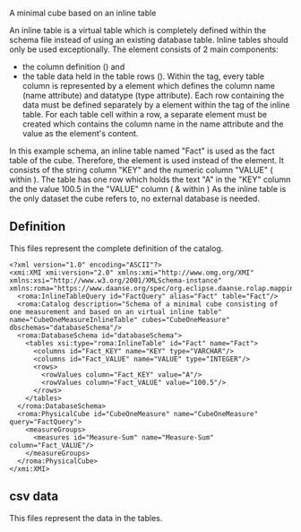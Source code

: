 A minimal cube based on an inline table

An inline table is a virtual table which is completely defined within the schema file instead of using an existing database table. Inline tables should only be used exceptionally.
The <InlineTable> element consists of 2 main components:
- the column definition (<ColumnDefs>) and
- the table data held in the table rows (<Rows>).
Within the <ColumnDefs> tag, every table column is represented by a <ColumnDef> element which defines the column name (name attribute) and  datatype (type attribute).
Each row containing the data must be defined separately by a <Row> element within the <Rows> tag of the inline table.
For each table cell within a row, a separate <Value> element must be created which contains the column name in the name attribute and the value as the element's content.

In this example schema, an inline table named "Fact" is used as the fact table of the cube. Therefore, the <InlineTable> element is used instead of the <Table> element.
It consists of the string column "KEY" and the numeric column "VALUE" (<ColumnDef> within <ColumnDefs>).
The table has one row which holds the text "A" in the "KEY" column and the value 100.5 in the "VALUE" column (<Row> & <Value> within <Rows>)
As the inline table is the only dataset the cube refers to, no external database is needed.



## Definition

This files represent the complete definition of the catalog.

```xmi
<?xml version="1.0" encoding="ASCII"?>
<xmi:XMI xmi:version="2.0" xmlns:xmi="http://www.omg.org/XMI" xmlns:xsi="http://www.w3.org/2001/XMLSchema-instance" xmlns:roma="https://www.daanse.org/spec/org.eclipse.daanse.rolap.mapping">
  <roma:InlineTableQuery id="FactQuery" alias="Fact" table="Fact"/>
  <roma:Catalog description="Schema of a minimal cube consisting of one measurement and based on an virtual inline table" name="CubeOneMeasureInlineTable" cubes="CubeOneMeasure" dbschemas="databaseSchema"/>
  <roma:DatabaseSchema id="databaseSchema">
    <tables xsi:type="roma:InlineTable" id="Fact" name="Fact">
      <columns id="Fact_KEY" name="KEY" type="VARCHAR"/>
      <columns id="Fact_VALUE" name="VALUE" type="INTEGER"/>
      <rows>
        <rowValues column="Fact_KEY" value="A"/>
        <rowValues column="Fact_VALUE" value="100.5"/>
      </rows>
    </tables>
  </roma:DatabaseSchema>
  <roma:PhysicalCube id="CubeOneMeasure" name="CubeOneMeasure" query="FactQuery">
    <measureGroups>
      <measures id="Measure-Sum" name="Measure-Sum" column="Fact_VALUE"/>
    </measureGroups>
  </roma:PhysicalCube>
</xmi:XMI>

```
## csv data


This files represent the data in the tables.

